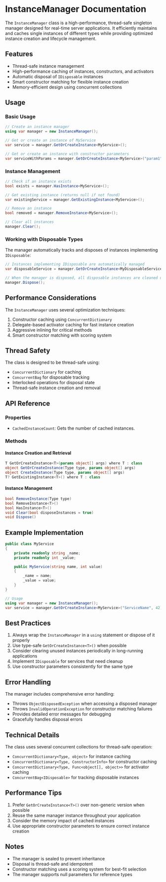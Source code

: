 # InstanceManager Documentation

The `InstanceManager` class is a high-performance, thread-safe singleton manager designed for real-time server applications. It efficiently maintains and caches single instances of different types while providing optimized instance creation and lifecycle management.

## Features

- Thread-safe instance management
- High-performance caching of instances, constructors, and activators
- Automatic disposal of `IDisposable` instances
- Smart constructor matching for flexible instance creation
- Memory-efficient design using concurrent collections

## Usage

### Basic Usage

```csharp
// Create an instance manager
using var manager = new InstanceManager();

// Get or create an instance of MyService
var service = manager.GetOrCreateInstance<MyService>();

// Get or create an instance with constructor parameters
var serviceWithParams = manager.GetOrCreateInstance<MyService>("param1", 42);
```

### Instance Management

```csharp
// Check if an instance exists
bool exists = manager.HasInstance<MyService>();

// Get existing instance (returns null if not found)
var existingService = manager.GetExistingInstance<MyService>();

// Remove an instance
bool removed = manager.RemoveInstance<MyService>();

// Clear all instances
manager.Clear();
```

### Working with Disposable Types

The manager automatically tracks and disposes of instances implementing `IDisposable`:

```csharp
// Instances implementing IDisposable are automatically managed
var disposableService = manager.GetOrCreateInstance<MyDisposableService>();

// When the manager is disposed, all disposable instances are cleaned up
manager.Dispose();
```

## Performance Considerations

The `InstanceManager` uses several optimization techniques:

1. Constructor caching using `ConcurrentDictionary`
2. Delegate-based activator caching for fast instance creation
3. Aggressive inlining for critical methods
4. Smart constructor matching with scoring system

## Thread Safety

The class is designed to be thread-safe using:

- `ConcurrentDictionary` for caching
- `ConcurrentBag` for disposable tracking
- Interlocked operations for disposal state
- Thread-safe instance creation and removal

## API Reference

### Properties

- `CachedInstanceCount`: Gets the number of cached instances.

### Methods

#### Instance Creation and Retrieval

```csharp
T GetOrCreateInstance<T>(params object[] args) where T : class
object GetOrCreateInstance(Type type, params object[] args)
object CreateInstance(Type type, params object[] args)
T? GetExistingInstance<T>() where T : class
```

#### Instance Management

```csharp
bool RemoveInstance(Type type)
bool RemoveInstance<T>()
bool HasInstance<T>()
void Clear(bool disposeInstances = true)
void Dispose()
```

## Example Implementation

```csharp
public class MyService
{
    private readonly string _name;
    private readonly int _value;

    public MyService(string name, int value)
    {
        _name = name;
        _value = value;
    }
}

// Usage
using var manager = new InstanceManager();
var service = manager.GetOrCreateInstance<MyService>("ServiceName", 42);
```

## Best Practices

1. Always wrap the `InstanceManager` in a `using` statement or dispose of it properly
2. Use type-safe `GetOrCreateInstance<T>()` when possible
3. Consider clearing unused instances periodically in long-running applications
4. Implement `IDisposable` for services that need cleanup
5. Use constructor parameters consistently for the same type

## Error Handling

The manager includes comprehensive error handling:

- Throws `ObjectDisposedException` when accessing a disposed manager
- Throws `InvalidOperationException` for constructor matching failures
- Provides detailed error messages for debugging
- Gracefully handles disposal errors

## Technical Details

The class uses several concurrent collections for thread-safe operation:

- `ConcurrentDictionary<Type, object>` for instance caching
- `ConcurrentDictionary<Type, ConstructorInfo>` for constructor caching
- `ConcurrentDictionary<Type, Func<object[], object>>` for activator caching
- `ConcurrentBag<IDisposable>` for tracking disposable instances

## Performance Tips

1. Prefer `GetOrCreateInstance<T>()` over non-generic version when possible
2. Reuse the same manager instance throughout your application
3. Consider the memory impact of cached instances
4. Use appropriate constructor parameters to ensure correct instance creation

## Notes

- The manager is sealed to prevent inheritance
- Disposal is thread-safe and idempotent
- Constructor matching uses a scoring system for best-fit selection
- The manager supports null parameters for reference types
